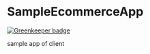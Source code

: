 # SampleEcommerceApp

[![Greenkeeper badge](https://badges.greenkeeper.io/Usamaliaquat123/SampleEcommerceApp.svg)](https://greenkeeper.io/)

sample app of client

